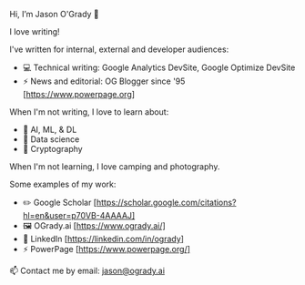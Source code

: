Hi, I’m Jason O'Grady 👋 

I love writing!

I've written for internal, external and developer audiences:
- 💻 Technical writing: Google Analytics DevSite, Google Optimize DevSite
- ⚡️ News and editorial: OG Blogger since '95 [https://www.powerpage.org]

When I'm not writing, I love to learn about:
- 🧠 AI, ML, & DL 
- 🧮 Data science
- 🔐 Cryptography

When I'm not learning, I love camping and photography. 

Some examples of my work:
- ✏️ Google Scholar [https://scholar.google.com/citations?hl=en&user=p70VB-4AAAAJ]
- 🖼️ OGrady.ai [https://www.ogrady.ai/]
- 💼 LinkedIn [https://linkedin.com/in/ogrady]
- ⚡️ PowerPage [https://www.powerpage.org/]

📫 Contact me by email: jason@ogrady.ai


<!---
jasonogrady/jasonogrady is a ✨ special ✨ repository because its `README.md` (this file) appears on your GitHub profile.
You can click the Preview link to take a look at your changes.
--->
